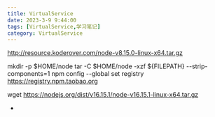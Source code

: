```yaml
---
title: VirtualService
date: 2023-3-9 9:44:00
tags: [VirtualService,学习笔记]
category: VirtualService
---
```




http://resource.koderover.com/node-v8.15.0-linux-x64.tar.gz

mkdir -p $HOME/node 
tar -C $HOME/node -xzf ${FILEPATH} --strip-components=1 
npm config --global set registry https://registry.npm.taobao.org



wget https://nodejs.org/dist/v16.15.1/node-v16.15.1-linux-x64.tar.gz









+ 